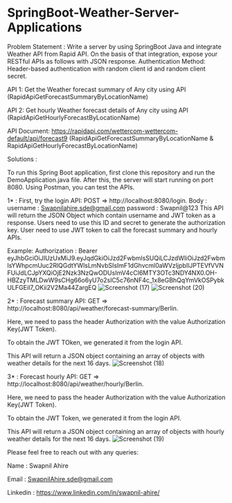# SpringBoot-Weather-Server-Applications

Problem Statement : Write a server by using SpringBoot Java and integrate Weather API from Rapid API. On the basis of that integration, expose your RESTful APIs as follows with JSON response. Authentication Method: Header-based authentication with random client id and random client secret.

API 1: Get the Weather forecast summary of Any city using API (RapidApiGetForecastSummaryByLocationName)

API 2: Get hourly Weather forecast details of Any city using API (RapidApiGetHourlyForecastByLocationName)

API Document: https://rapidapi.com/wettercom-wettercom-default/api/forecast9 (RapidApiGetForecastSummaryByLocationName & RapidApiGetHourlyForecastByLocationName)

Solutions :

To run this Spring Boot application, first clone this repository and run the DemoApplication.java file. After this, the server will start running on port 8080. Using Postman, you can test the APIs.

1* : First, try the login API: POST => http://localhost:8080/login.
    Body : username : Swapnilahire.sde@gmail.com 
            password : Swapnil@123 
    This API will return the JSON Object which contain username and JWT token as a response. Users need to use this ID and secret to generate the authorization key.
   User need to use JWT token to call the forecast summary and hourly APIs.
    
  Example: 
  Authorization : Bearer eyJhbGciOiJIUzUxMiJ9.eyJqdGkiOiJzd2FwbmlsSUQiLCJzdWIiOiJzd2FwbmlsYWhpcmUuc2RlQGdtYWlsLmNvbSIsImF1dGhvcml0aWVzIjpbIlJPTEVfVVNFUiJdLCJpYXQiOjE2Nzk3NzQwODUsImV4cCI6MTY3OTc3NDY4NX0.OH-HBZzyTMLDwW9sCHg66o6yU7o2slC5c76nNF4c_1x8eGBhQqYmVkOSPybkULFGEiI7_OKii2V2Ma44ZargEQ
 ![Screenshot (17)](https://user-images.githubusercontent.com/39656416/227740576-d21b1e55-bb73-4549-8ca8-ab6ed48ee546.png)
![Screenshot (20)](https://user-images.githubusercontent.com/39656416/227740583-6a63d6a9-daf3-4887-beff-38413a274e51.png)


2* : Forecast summary API: GET => http://localhost:8080/api/weather/forecast-summary/Berlin.

  Here, we need to pass the header Authorization with the value Authorization Key(JWT Token).

  To obtain the JWT TOken, we generated it from the login API.

  This API will return a JSON object containing an array of objects with weather details for the next 16 days.
![Screenshot (18)](https://user-images.githubusercontent.com/39656416/227740594-43cb8876-fb07-4e6d-a77c-b338c50bc194.png)



3* : Forecast hourly API: GET => http://localhost:8080/api/weather/hourly/Berlin.

  Here, we need to pass the header Authorization with the value Authorization Key(JWT Token).

  To obtain the JWT Token, we generated it from the login API.

  This API will return a JSON object containing an array of objects with hourly weather details for the next 16 days.
![Screenshot (19)](https://user-images.githubusercontent.com/39656416/227740606-b4983c44-1f5c-41f9-be81-470e1a942d33.png)


Please feel free to reach out with any queries:

Name : Swapnil Ahire 

Email : SwapnilAhire.sde@gmail.com

Linkedin : https://www.linkedin.com/in/swapnil-ahire/
